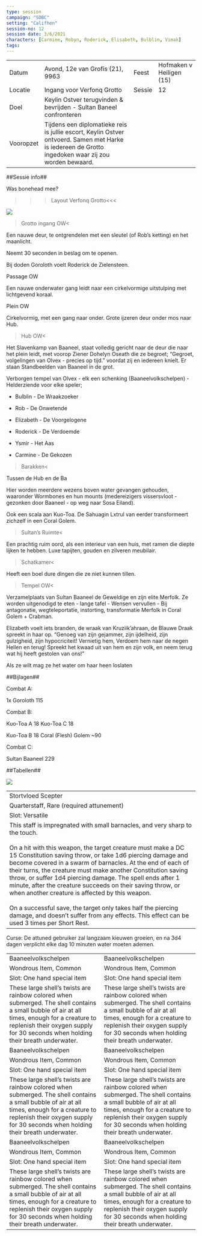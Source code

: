 ```yaml
---
type: session
campaign: "SDBC"
setting: "Califhen"
session-no: 12
session date: 3/6/2021
characters: [Carmine, Robyn, Roderick, Elisabeth, Bulblin, Vimak]
tags:
--- 
```

|   |   |   |   |
|---|---|---|---|
|Datum|Avond, 12e van Grofis (21), 9963|Feest|Hofmaken v Heiligen (15)|
|Locatie|Ingang voor Verfonq Grotto|Sessie|12|
|Doel|Keylin Ostver terugvinden & bevrijden - Sultan Baneel confronteren|   |   |
|Vooropzet|Tijdens een diplomatieke reis is jullie escort, Keylin Ostver ontvoerd. Samen met Harke is iedereen de Grotto ingedoken waar zij zou worden bewaard.|   |   |

  

##Sessie info##

Was bonehead mee?

  

>>>Layout Verfonq Grotto<<<

![](https://lh3.googleusercontent.com/DUSGJN_XmciFU9fUtPW_aFa9K5Or2JLm_IS_YZPcCiZttGadHHRYJ3TV4bp7Nvfdfv1yIC6aZaQRZ33MzMBvcWesbyASZV5d8MFXmv3TDnkXuneCBa6SE9uIVBS4MpV9NiLu7pb3ZH4viigU6W3I)

>Grotto ingang OW<

Een nauwe deur, te ontgrendelen met een sleutel (of Rob’s ketting) en het maanlicht.

Neemt 30 seconden in beslag om te openen.

Bij doden Goroloth voelt Roderick de Zielensteen.

  

Passage OW

Een nauwe onderwater gang leidt naar een cirkelvormige uitstulping met lichtgevend koraal. 

  

Plein OW

Cirkelvormig, met een gang naar onder. Grote ijzeren deur onder mos naar Hub.

  

>Hub OW<

Het Slavenkamp van Baaneel, staat volledig gericht naar de deur die naar het plein leidt, met voorop Ziener Dohelyn Oseath die ze begroet; “Gegroet, volgelingen van Olvex - precies op tijd.” voordat zij en iedereen knielt. Er staan Standbeelden van Baaneel in de grot.

  

Verborgen tempel van Olvex - elk een schenking (Baaneelvolkschelpen) - Helderziende voor elke speler;  

- Bulblin - De Wraakzoeker
    
- Rob - De Onwetende
    
- Elizabeth - De Voorgelogene
    
- Roderick - De Verdoemde
    
- Ysmir - Het Aas
    
- Carmine - De Gekozen  
    

  

>Barakken<

Tussen de Hub en de Ba

  

Hier worden meerdere wezens boven water gevangen gehouden, waaronder Wormbones en hun mounts (medereizigers vissersvloot - gezonken door Baaneel - op weg naar Sosa Eiland). 

Ook een scala aan Kuo-Toa. De Sahuagin Lxtrul van eerder transformeert zichzelf in een Coral Golem.

  

>Sultan’s Ruimte<

Een prachtig ruim oord, als een interieur van een huis, met ramen die diepte lijken te hebben. Luxe tapijten, gouden en zilveren meubilair.

  

>Schatkamer<

Heeft een boel dure dingen die ze niet kunnen tillen.

  

>Tempel OW<

Verzamelplaats van Sultan Baaneel de Geweldige en zijn elite Merfolk. Ze worden uitgenodigd te eten - lange tafel - Wensen vervullen - Bij antagonatie, wegteleportatie, instorting, transformatie Merfolk in Coral Golem + Crabman.

  

Elizabeth voelt iets branden, de wraak van Kruziik’ahraan, de Blauwe Draak spreekt in haar op. “Genoeg van zijn gejammer, zijn ijdelheid, zijn gulzigheid, zijn hypocriciteit! Vernietig hem, Verdoem hem naar de negen Hellen en terug! Spreekt het kwaad uit van hem en zijn volk, en neem terug wat hij heeft gestolen van ons!”

Als ze wilt mag ze het water om haar heen loslaten 

  

##Bijlagen##

Combat A:

1x Goroloth 115

  

Combat B:

Kuo-Toa A 18 Kuo-Toa C 18

Kuo-Toa B 18 Coral (Flesh) Golem ~90

  

Combat C: 

Sultan Baaneel 229

  

##Tabellen##

![](https://lh3.googleusercontent.com/ItsBq54QMpo3IPxREtm9mm0MeOKPQm6JGGlDKSnL-c2TF-FfyEW_NFhPt9fXjy3evF57RpYM-DJoNAKw-6yvgShelirbH3qv5hCOzO6s-GAehWY4bpo_apwV18x0gCrp0v8llcP81BxjNoHAvLQX)

|   |
|---|
|Stortvloed Scepter|
|Quarterstaff, Rare (required attunement)|
|Slot: Versatile|
|This staff is impregnated with small barnacles, and very sharp to the touch. <br><br>On a hit with this weapon, the target creature must make a DC 15 Constitution saving throw, or take 1d6 piercing damage and become covered in a swarm of barnacles. At the end of each of their turns, the creature must make another Constitution saving throw, or suffer 1d4 piercing damage. The spell ends after 1 minute, after the creature succeeds on their saving throw, or when another creature is affected by this weapon. <br><br>On a successful save, the target only takes half the piercing damage, and doesn’t suffer from any effects. This effect can be used 3 times per Short Rest.|

Curse: De attuned gebruiker zal langzaam kieuwen groeien, en na 3d4 dagen verplicht elke dag 10 minuten water moeten ademen.

|                                                                                                                                                                                                                                   |                                                                                                                                                                                                                                   |
| --------------------------------------------------------------------------------------------------------------------------------------------------------------------------------------------------------------------------------- | --------------------------------------------------------------------------------------------------------------------------------------------------------------------------------------------------------------------------------- |
| Baaneelvolkschelpen                                                                                                                                                                                                               | Baaneelvolkschelpen                                                                                                                                                                                                               |
| Wondrous Item, Common                                                                                                                                                                                                             | Wondrous Item, Common                                                                                                                                                                                                             |
| Slot: One hand special item                                                                                                                                                                                                       | Slot: One hand special item                                                                                                                                                                                                       |
| These large shell’s twists are rainbow colored when submerged. The shell contains a small bubble of air at all times, enough for a creature to replenish their oxygen supply for 30 seconds when holding their breath underwater. | These large shell’s twists are rainbow colored when submerged. The shell contains a small bubble of air at all times, enough for a creature to replenish their oxygen supply for 30 seconds when holding their breath underwater. |
| Baaneelvolkschelpen                                                                                                                                                                                                               | Baaneelvolkschelpen                                                                                                                                                                                                               |
| Wondrous Item, Common                                                                                                                                                                                                             | Wondrous Item, Common                                                                                                                                                                                                             |
| Slot: One hand special item                                                                                                                                                                                                       | Slot: One hand special item                                                                                                                                                                                                       |
| These large shell’s twists are rainbow colored when submerged. The shell contains a small bubble of air at all times, enough for a creature to replenish their oxygen supply for 30 seconds when holding their breath underwater. | These large shell’s twists are rainbow colored when submerged. The shell contains a small bubble of air at all times, enough for a creature to replenish their oxygen supply for 30 seconds when holding their breath underwater. |
| Baaneelvolkschelpen                                                                                                                                                                                                               | Baaneelvolkschelpen                                                                                                                                                                                                               |
| Wondrous Item, Common                                                                                                                                                                                                             | Wondrous Item, Common                                                                                                                                                                                                             |
| Slot: One hand special item                                                                                                                                                                                                       | Slot: One hand special item                                                                                                                                                                                                       |
| These large shell’s twists are rainbow colored when submerged. The shell contains a small bubble of air at all times, enough for a creature to replenish their oxygen supply for 30 seconds when holding their breath underwater. | These large shell’s twists are rainbow colored when submerged. The shell contains a small bubble of air at all times, enough for a creature to replenish their oxygen supply for 30 seconds when holding their breath underwater. |
